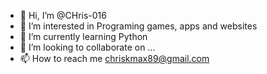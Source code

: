 - 👋 Hi, I’m @CHris-016
- 👀 I’m interested in Programing games, apps and websites
- 🌱 I’m currently learning Python
- 💞️ I’m looking to collaborate on ...
- 📫 How to reach me chriskmax89@gmail.com

<!---
CHris-016/CHris-016 is a ✨ special ✨ repository because its `README.md` (this file) appears on your GitHub profile.
You can click the Preview link to take a look at your changes.
--->
